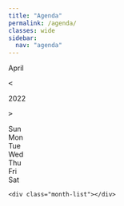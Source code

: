 ```yaml
---
title: "Agenda"
permalink: /agenda/
classes: wide
sidebar:
  nav: "agenda"
---
```


<div class="calendar">
    <div class="calendar-header">
        <span class="month-picker" id="month-picker">April</span>
        <div class="year-picker">
            <span class="year-change" id="prev-year">
                <pre><</pre>
            </span>
            <span id="year">2022</span>
            <span class="year-change" id="next-year">
                <pre>></pre>
            </span>
        </div>
    </div>
    <div class="calendar-body">
        <div class="calendar-week-day">
            <div>Sun</div>
            <div>Mon</div>
            <div>Tue</div>
            <div>Wed</div>
            <div>Thu</div>
            <div>Fri</div>
            <div>Sat</div>
        </div>
        <div class="calendar-days"></div>
    </div>
   
    <div class="month-list"></div>
</div>

<script>
  

</script>